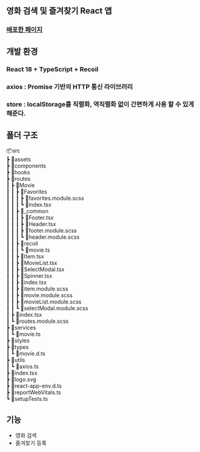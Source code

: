 ## 영화 검색 및 즐겨찾기 React 앱

### [배포한 페이지](https://grip-movie-app.vercel.app/)

## 개발 환경
### React 18 + TypeScript + Recoil

### axios : Promise 기반의 HTTP 통신 라이브러리
### store : localStorage를 직렬화, 역직렬화 없이 간편하게 사용 할 수 있게 해준다.

## 폴더 구조
📦src  
 ┣ 📂assets  
 ┣ 📂components  
 ┣ 📂hooks  
 ┣ 📂routes  
 ┃ ┣ 📂Movie  
 ┃ ┃ ┣ 📂Favorites  
 ┃ ┃ ┃ ┣ 📜favorites.module.scss  
 ┃ ┃ ┃ ┗ 📜index.tsx  
 ┃ ┃ ┣ 📂_common  
 ┃ ┃ ┃ ┣ 📜Footer.tsx    
 ┃ ┃ ┃ ┣ 📜Header.tsx  
 ┃ ┃ ┃ ┣ 📜footer.module.scss   
 ┃ ┃ ┃ ┗ 📜header.module.scss  
 ┃ ┃ ┣ 📂recoil  
 ┃ ┃ ┃ ┗ 📜movie.ts    
 ┃ ┃ ┣ 📜Item.tsx   
 ┃ ┃ ┣ 📜MovieList.tsx   
 ┃ ┃ ┣ 📜SelectModal.tsx   
 ┃ ┃ ┣ 📜Spinner.tsx   
 ┃ ┃ ┣ 📜index.tsx   
 ┃ ┃ ┣ 📜item.module.scss   
 ┃ ┃ ┣ 📜movie.module.scss   
 ┃ ┃ ┣ 📜movieList.module.scss   
 ┃ ┃ ┗ 📜selectModal.module.scss   
 ┃ ┣ 📜index.tsx   
 ┃ ┗ 📜routes.module.scss    
 ┣ 📂services   
 ┃ ┗ 📜movie.ts   
 ┣ 📂styles   
 ┣ 📂types    
 ┃ ┗ 📜movie.d.ts   
 ┣ 📂utils         
 ┃ ┗ 📜axios.ts        
 ┣ 📜index.tsx        
 ┣ 📜logo.svg       
 ┣ 📜react-app-env.d.ts      
 ┣ 📜reportWebVitals.ts             
 ┗ 📜setupTests.ts

## 기능
- 영화 검색
- 즐겨찾기 등록
